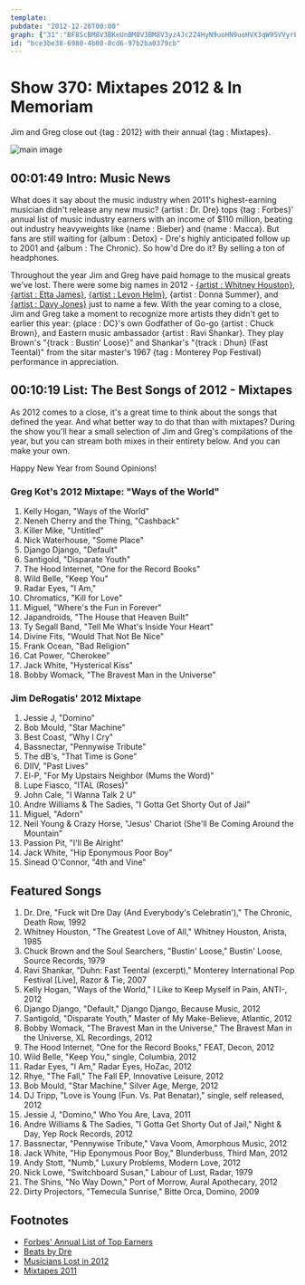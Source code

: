 ```yaml
---
template: 
pubdate: "2012-12-28T00:00"
graph: {"31":"BF8ScBM8V3BKeUnBM8V3BM8V3yz4Jc2Z4HyN9uoHN9uoHVX3qW95VVyrEpbm95VVyPZemaPZemarEpbm","H7":""}
id: "bce3be38-6980-4b08-8cd6-97b2ba0379cb"
---
```






# Show 370: Mixtapes 2012 & In Memoriam

Jim and Greg close out {tag : 2012} with their annual {tag : Mixtapes}.

![main image](https://static.soundopinions.org/images/mixtapes.jpg)



## 00:01:49 Intro: Music News

What does it say about the music industry when 2011's highest-earning musician didn't release any new music? {artist : Dr. Dre} tops {tag : Forbes}' annual list of music industry earners with an income of $110 million, beating out industry heavyweights like {name : Bieber} and {name : Macca}. But fans are still waiting for {album : Detox} - Dre's highly anticipated follow up to 2001 and {album : The Chronic}. So how'd Dre do it? By selling a ton of headphones.

Throughout the year Jim and Greg have paid homage to the musical greats we've lost. There were some big names in 2012 - [{artist : Whitney Houston}](/show/325), [{artist : Etta James}](/show/322), [{artist : Levon Helm}](/show/335), {artist : Donna Summer}, and [{artist : Davy Jones}](/show/328) just to name a few. With the year coming to a close, Jim and Greg take a moment to recognize more artists they didn't get to earlier this year: {place : DC}'s own Godfather of Go-go {artist : Chuck Brown}, and Eastern music ambassador {artist : Ravi Shankar}. They play Brown's "{track : Bustin' Loose}" and Shankar's "{track : Dhun} (Fast Teental)" from the sitar master's 1967 {tag : Monterey Pop Festival} performance in appreciation.



## 00:10:19 List: The Best Songs of 2012 - Mixtapes

As 2012 comes to a close, it's a great time to think about the songs that defined the year. And what better way to do that than with mixtapes? During the show you'll hear a small selection of Jim and Greg's compilations of the year, but you can stream both mixes in their entirety below. And you can make your own.

Happy New Year from Sound Opinions!


### Greg Kot's 2012 Mixtape: "Ways of the World"

1. Kelly Hogan, "Ways of the World"
2. Neneh Cherry and the Thing, "Cashback"
3. Killer Mike, "Untitled"
4. Nick Waterhouse, "Some Place"
5. Django Django, "Default"
6. Santigold, "Disparate Youth"
7. The Hood Internet, "One for the Record Books"
8. Wild Belle, "Keep You"
9. Radar Eyes, "I Am,"
10. Chromatics, "Kill for Love"
11. Miguel, "Where's the Fun in Forever"
12. Japandroids, "The House that Heaven Built"
13. Ty Segall Band, "Tell Me What's Inside Your Heart"
14. Divine Fits, "Would That Not Be Nice"
15. Frank Ocean, "Bad Religion"
16. Cat Power, "Cherokee"
17. Jack White, "Hysterical Kiss"
18. Bobby Womack, "The Bravest Man in the Universe"


### Jim DeRogatis' 2012 Mixtape

1. Jessie J, "Domino"
2. Bob Mould, "Star Machine"
3. Best Coast, "Why I Cry"
4. Bassnectar, "Pennywise Tribute"
5. The dB's, "That Time is Gone"
6. DIIV, "Past Lives"
7. El-P, "For My Upstairs Neighbor (Mums the Word)"
8. Lupe Fiasco, "ITAL (Roses)"
9. John Cale, "I Wanna Talk 2 U"
10. Andre Williams & The Sadies, "I Gotta Get Shorty Out of Jail"
11. Miguel, "Adorn"
12. Neil Young & Crazy Horse, "Jesus' Chariot (She'll Be Coming Around the Mountain"
13. Passion Pit, "I'll Be Alright"
14. Jack White, "Hip Eponymous Poor Boy"
15. Sinead O'Connor, "4th and Vine"



## Featured Songs

1. Dr. Dre, "Fuck wit Dre Day (And Everybody's Celebratin')," The Chronic, Death Row, 1992
2. Whitney Houston, "The Greatest Love of All," Whitney Houston, Arista, 1985
3. Chuck Brown and the Soul Searchers, "Bustin' Loose," Bustin' Loose, Source Records, 1979
4. Ravi Shankar, "Duhn: Fast Teental (excerpt)," Monterey International Pop Festival [Live], Razor & Tie, 2007
5. Kelly Hogan, "Ways of the World," I Like to Keep Myself in Pain, ANTI-, 2012
6. Django Django, "Default," Django Django, Because Music, 2012
7. Santigold, "Disparate Youth," Master of My Make-Believe, Atlantic, 2012
8. Bobby Womack, "The Bravest Man in the Universe," The Bravest Man in the Universe, XL Recordings, 2012
9. The Hood Internet, "One for the Record Books," FEAT, Decon, 2012
10. Wild Belle, "Keep You," single, Columbia, 2012
11. Radar Eyes, "I Am," Radar Eyes, HoZac, 2012
12. Rhye, "The Fall," The Fall EP, Innovative Leisure, 2012
13. Bob Mould, "Star Machine," Silver Age, Merge, 2012
14. DJ Tripp, "Love is Young (Fun. Vs. Pat Benatar)," single, self released, 2012
15. Jessie J, "Domino," Who You Are, Lava, 2011
16. Andre Williams & The Sadies, "I Gotta Get Shorty Out of Jail," Night & Day, Yep Rock Records, 2012
17. Bassnectar, "Pennywise Tribute," Vava Voom, Amorphous Music, 2012
18. Jack White, "Hip Eponymous Poor Boy," Blunderbuss, Third Man, 2012
19. Andy Stott, "Numb," Luxury Problems, Modern Love, 2012
20. Nick Lowe, "Switchboard Susan," Labour of Lust, Radar, 1979
21. The Shins, "No Way Down," Port of Morrow, Aural Apothecary, 2012
22. Dirty Projectors, "Temecula Sunrise," Bitte Orca, Domino, 2009



## Footnotes

- [Forbes' Annual List of Top Earners](http://www.forbes.com/sites/zackomalleygreenburg/2012/09/05/cash-kings-2012-hip-hops-top-earners/)
- [Beats by Dre](http://www.beatsbydre.com)
- [Musicians Lost in 2012](http://www.rollingstone.com/music/pictures/2012-in-memoriam-musicians-we-lost-20121130)
- [Mixtapes 2011](http://www.soundopinions.org/show/318)